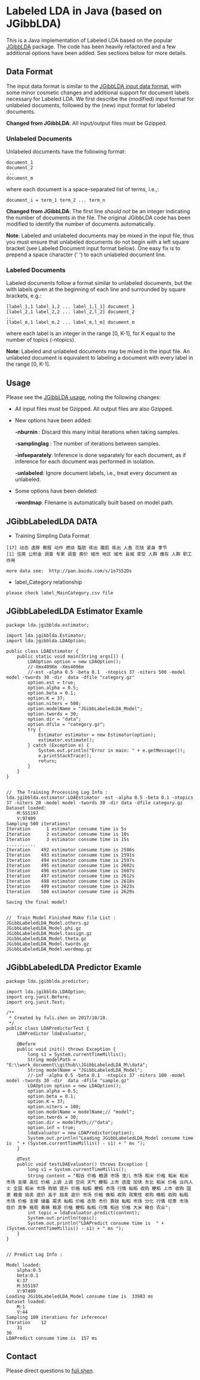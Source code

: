 Labeled LDA in Java (based on JGibbLDA)
=======================================

This is a Java implementation of Labeled LDA based on the popular
[JGibbLDA](http://jgibblda.sourceforge.net/) package. The code has been heavily
refactored and a few additional options have been added. See sections below for
more details.

Data Format
-----------

The input data format is similar to the [JGibbLDA input data
format](http://jgibblda.sourceforge.net/#_2.3._Input_Data_Format), with some
minor cosmetic changes and additional support for document labels necessary for
Labeled LDA. We first describe the (modified) input format for unlabeled
documents, followed by the (new) input format for labeled documents.

**Changed from JGibbLDA**: All input/output files must be Gzipped.

### Unlabeled Documents

Unlabeled documents have the following format:

    document_1
    document_2
    ...
    document_m

where each document is a space-separated list of terms, i.e.,:

    document_i = term_1 term_2 ... term_n

**Changed from JGibbLDA**: The first line *should not* be an integer indicating
the number of documents in the file. The original JGibbLDA code has been
modified to identify the number of documents automatically.

**Note**: Labeled and unlabeled documents may be mixed in the input file, thus
you must ensure that unlabeled documents do not begin with a left square bracket
(see Labeled Document input format below). One easy fix is to prepend a space
character (' ') to each unlabeled document line.

### Labeled Documents

Labeled documents follow a format similar to unlabeled documents, but the with
labels given at the beginning of each line and surrounded by square brackets,
e.g.:

    [label_1,1 label_1,2 ... label_1,l_1] document_1
    [label_2,1 label_2,2 ... label_2,l_2] document_2
    ...
    [label_m,1 label_m,2 ... label_m,l_m] document_m

where each label is an integer in the range [0, K-1], for K equal to the number
of topics (-ntopics).

**Note**: Labeled and unlabeled documents may be mixed in the input file. An
unlabeled document is equivalent to labeling a document with every label in the
range [0, K-1].

Usage
-----

Please see the [JGibbLDA usage](http://jgibblda.sourceforge.net/#_2.2._Command_Line_&_Input_Parameter), noting the following changes:

*   All input files must be Gzipped. All output files are also Gzipped.

*   New options have been added:

    **-nburnin <int>**: Discard this many initial iterations when taking samples.

    **-samplinglag <int>**: The number of iterations between samples.

    **-infseparately**: Inference is done separately for each document, as if
    inference for each document was performed in isolation.

    **-unlabeled**: Ignore document labels, i.e., treat every document as
    unlabeled.

*   Some options have been deleted:

    **-wordmap**: Filename is automatically built based on model path.

JGibbLabeledLDA DATA 
-----
*  Training Simpling Data Format
```aidl
[17] 动态 虚胖 教程 动作 燃烧 脂肪 练出 腹肌 练出 人鱼 花钱 紧身 季节
[1] 住房 公积金 调查 专家 调查 房价 城市 地区 城市 县城 享受 人群 缴存 人群 职工 作用

more data see:  http://pan.baidu.com/s/1o7S52Ds
``` 
*  label_Category relationship
```
please check label_MainCategory.csv file
```

JGibbLabeledLDA Estimator Examle 
-----
```
package lda.jgibblda.estimator;

import lda.jgibblda.Estimator;
import lda.jgibblda.LDAOption;

public class LDAEstimator {
    public static void main(String args[]) {
        LDAOption option = new LDAOption();
        //-Xmx4096m -Xms4096m
        //-est -alpha 0.5 -beta 0.1  -ntopics 37 -niters 500 -model model -twords 30 -dir  data -dfile "category.gz"
        option.est = true;
        option.alpha = 0.5;
        option.beta = 0.1;
        option.K = 37;
        option.niters = 500;
        option.modelName = "JGibbLabeledLDA_Model";
        option.twords = 30;
        option.dir = "data";
        option.dfile = "category.gz";
        try {
            Estimator estimator = new Estimator(option);
            estimator.estimate();
        } catch (Exception e) {
            System.out.println("Error in main: " + e.getMessage());
            e.printStackTrace();
            return;
        }
    }
}


//  The Training Processing Log Info :  
lda.jgibblda.estimator.LDAEstimator -est -alpha 0.5 -beta 0.1 -ntopics 37 -niters 20 -model model -twords 30 -dir data -dfile category.gz
Dataset loaded:
	M:555197
	V:97409
Sampling 500 iterations!
Iteration      1 estimator consume time is 5s
Iteration      2 estimator consume time is 10s
Iteration      3 estimator consume time is 15s
...........
Iteration    492 estimator consume time is 2586s
Iteration    493 estimator consume time is 2591s
Iteration    494 estimator consume time is 2597s
Iteration    495 estimator consume time is 2602s
Iteration    496 estimator consume time is 2607s
Iteration    497 estimator consume time is 2612s
Iteration    498 estimator consume time is 2618s
Iteration    499 estimator consume time is 2623s
Iteration    500 estimator consume time is 2629s

Saving the final model!


//  Train Model Finished Make file List :
JGibbLabeledLDA_Model.others.gz
JGibbLabeledLDA_Model.phi.gz
JGibbLabeledLDA_Model.tassign.gz
JGibbLabeledLDA_Model.theta.gz
JGibbLabeledLDA_Model.twords.gz
JGibbLabeledLDA_Model.wordmap.gz
```
JGibbLabeledLDA Predictor  Examle
-----
```
package lda.jgibblda.predictor;

import lda.jgibblda.LDAOption;
import org.junit.Before;
import org.junit.Test;

/**
 * Created by fuli.shen on 2017/10/10.
 */
public class LDAPredictorTest {
    LDAPredictor ldaEvaluator;

    @Before
    public void init() throws Exception {
        long s1 = System.currentTimeMillis();
        String modelPath = "E:\\work_document\\github\\JGibbLabeledLDA_M\\data";
        String modelName = "JGibbLabeledLDA_Model";
        //-inf -alpha 0.5 -beta 0.1  -ntopics 37 -niters 100 -model model -twords 30 -dir  data -dfile "sample.gz"
        LDAOption option = new LDAOption();
        option.alpha = 0.5;
        option.beta = 0.1;
        option.K = 37;
        option.niters = 100;
        option.modelName = modelName;// "model";
        option.twords = 30;
        option.dir = modelPath;//"data";
        option.inf = true;
        ldaEvaluator = new LDAPredictor(option);
        System.out.println("Loading JGibbLabeledLDA_Model consume time is  " + (System.currentTimeMillis() - s1) + " ms ");
    }

    @Test
    public void testLDAEvaluator() throws Exception {
        long s1 = System.currentTimeMillis();
        String content = "稻谷 价格 粮源 市场 宠儿 市场 稻米 价格 稻米 稻米 市场 支撑 高位 价格 上调 上调 空间 天气 粳稻 上市 进度 加快 东北 稻米 价格 业内人士 全国 稻米 市场 购销 提升 价格 籼稻 粳稻 市场 行情 籼稻 收购 粳稻 上市 收购 国家 粮食 拍卖 底价 高于 拍卖 底价 市场 价格 晚稻 收购 政策性 收购 晚稻 收购 籼稻 市场 价格 支撑 储备 需求 籼稻 价格 态势 市价 靠拢 籼稻 市场 分化 行情 旺季 市场 低价 竞争 格局 青睐 粮源 价格 粳稻 籼稻 行情 稻谷 价格 大米 粮仓 农业";
        int topic = ldaEvaluator.predict(content);
        System.out.println(topic);
        System.out.println("LDAPredict consume time is  " + (System.currentTimeMillis() - s1) + " ms ");
    }
}


// Predict Log Info :

Model loaded:
	alpha:0.5
	beta:0.1
	K:37
	M:555197
	V:97409
Loading JGibbLabeledLDA_Model consume time is  33983 ms 
Dataset loaded:
	M:1
	V:44
Sampling 100 iterations for inference!
Iteration    12
    31
36
LDAPredict consume time is  157 ms 

```
Contact
-------

Please direct questions to [fuli.shen](1121025745@qq.com).
